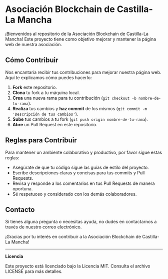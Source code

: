 # Asociación Blockchain de Castilla-La Mancha

¡Bienvenidos al repositorio de la Asociación Blockchain de Castilla-La Mancha! Este proyecto tiene como objetivo mejorar y mantener la página web de nuestra asociación.

## Cómo Contribuir

Nos encantaría recibir tus contribuciones para mejorar nuestra página web. Aquí te explicamos cómo puedes hacerlo:

1. **Fork** este repositorio.
2. **Clona** tu fork a tu máquina local.
3. **Crea** una nueva rama para tu contribución (`git checkout -b nombre-de-tu-rama`).
4. **Realiza** tus cambios y **haz commit** de los mismos (`git commit -m 'Descripción de tus cambios'`).
5. **Sube** tus cambios a tu fork (`git push origin nombre-de-tu-rama`).
6. **Abre** un Pull Request en este repositorio.

## Reglas para Contribuir

Para mantener un ambiente colaborativo y productivo, por favor sigue estas reglas:

- Asegúrate de que tu código sigue las guías de estilo del proyecto.
- Escribe descripciones claras y concisas para tus commits y Pull Requests.
- Revisa y responde a los comentarios en tus Pull Requests de manera oportuna.
- Sé respetuoso y considerado con los demás colaboradores.

## Contacto

Si tienes alguna pregunta o necesitas ayuda, no dudes en contactarnos a través de nuestro correo electrónico.

¡Gracias por tu interés en contribuir a la Asociación Blockchain de Castilla-La Mancha!

---

**Licencia**

Este proyecto está licenciado bajo la Licencia MIT. Consulta el archivo LICENSE para más detalles.

